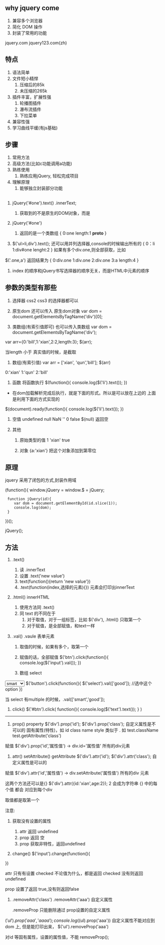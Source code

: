 ## why jquery come
1. 兼容多个浏览器
1. 简化 DOM 操作
1. 封装了常用的功能

jquery.com
jquery123.com(zh)

## 特点
1. 语法简单
1. 文件短小精悍
    1. 压缩后的85k
    1. 未压缩的265k
1. 插件丰富，扩展性强
    1. 轮播图插件
    1. 瀑布流插件
    1. 下拉菜单
1. 兼容性强
1. 学习曲线平缓(有js基础)

## 步骤
1. 常用方法
1. 高级方法(比如c功能调用a功能)
1. 熟练使用
    1. 熟练应用jQuery, 轻松完成项目
1. 理解原理
    1. 能够独立封装部分功能

## 

1. jQuery('#one').text()   .innerText;
    1. 获取到的不是原生的DOM对象，而是
1. jQuery('#one')
    1. 返回的是一个类数组
{
    0:one
    length:1
    __proto__
}

1. $('ul>li,div').text();   还可以用并列选择器,console的时候输出所有的
{
    0：li
    1:div#one
    lenght:2
}
    如果有多个div.one,则全部获取，比如
<div class="one"></div>
<div class="one"></div>
<div class="one"></div>
<a href=""></a>

$('.one,a')
返回结果为
{
    0:div.one
    1:div.one
    2:div.one
    3:a
    length:4
}

1. index 的顺序和jQuery书写选择器的顺序无关，而是HTML中元素的顺序

## 参数的类型有那些
1. 选择器
css2 css3 的选择器都可以

1.  原生dom
还可以传入 原生dom对象
var dom = document.getElementsByTagName('div')[0];


1. 类数组(有索引值即可)
也可以传入类数组
var dom = document.getElementsByTagName('div');

var arr={0:'bill',1:'xian',2:2,length:3};
$(arr);

当length 小于 真实值的时候，是截取

1. 数组(有索引值)
var arr = ['xian', 'qun','bill'];
$(arr)

0:'xian'
1:'qun'
2:'bill'

1. 函数
将函数执行
$(function(){
    console.log($('li').text());
})

* 在dom加载解析完成后执行，就是下面的形式。所以是可以放在上边的
上面是利用下面的方式实现的

$(document).ready(function(){
    console.log($('li').text());
})


1. 空值 undefined null NaN '' 0 false
$(null)
返回空

1. 其他
    1. 原始类型的值
    1 'xian' true

    1. 对象
    {a:'xian'}
    把这个对象添加到第零位


## 原理
jquery 采用了闭包的方式,封装作用域

(function(){
    window.jQuery = window.$ = jQuery;

     function jQuery(id){
        var dom = document.getElementById(id.slice(1));
        console.log(dom);
     }    

})();

jQuery();


## 方法
1. .text()
    1. 读 .innerText
    1. 设置   .text('new value')
    1. text(function(){return 'new value'})
    1. .text(function(index,选择的元素){})   元素会打印出innerText

1. .html()  innerHTML
    1. 使用方法同 .text()
    1. 同 text 的不同在于
        1. 对于取值，对于一组标签，比如 $('div'), .html() 只取第一个
        1. 对于赋值，是全部赋值，和text一样

1. .val()  .vaule 表单元素
    1. 取值的时候，如果有多个，取第一个
    1. 赋值的话，全部赋值
$('btn').click(function(){
    console.log($('input').val());
})

    1. 数组 select
<select id="list" name="one">
    <option value="smart">smart</option>
    <option value="beauty">beauty</option>
    <option value="good">good</option>
</select>
$('button').click(function(){
    $('select').val(['good']);  //选中这个option
})

当 select 有multiple 的时候，.val(['smart','good']);

1. click()
$('#btn').click(
    function(){
        console.log($('text').text());
    }
)

--------

1. prop()  property
$('div').prop('id');
$('div').prop('class');
自定义属性是不可以的
固有属性(特性)，如 id class name style
类似于 .  如  test.className
              test.getAttribute('class')

赋值
$('div').prop('id','属性值')        ->   div.id='属性值'    所有的div元素

1. attr()  setAttribute()    getAttribute
$('div').attr('id');
$('div').attr('class');
自定义属性是可以的

赋值
$('div').attr('id','属性值')        -> div.setAttribute('属性值')   所有的div 元素


这两个方法还可以是{}
$('div').attr({id:'xian',age:2});   2 会成为字符串
{} 中的每个值 都会 对应到每个div

取值都是取第一个

注意:
1. 获取没有设置的属性
    1. attr 返回 undefined
    1. prop 返回  空
    1. prop 获取非特性，返回undefined


1. change()
$('input').change(function(){
    
})


attr 只有有设置 checked 不论值为什么，都是返回 checked
    没有则返回 undefined

prop 设置了返回 true,没有则返回false

1. .removeAttr('class')
    .removeAttr('aaa')    自定义属性

    .removeProp   只能删除通过 prop设置的自定义属性

$('ul').prop('aaa','aaaa');
console.log($(ul).prop('aaa'))    自定义属性不能对应到 dom 上, 但是能打印出来，
$('ul').removeProp('aaa')

对id 等固有属性，设置的属性值，不能 removeProp();










